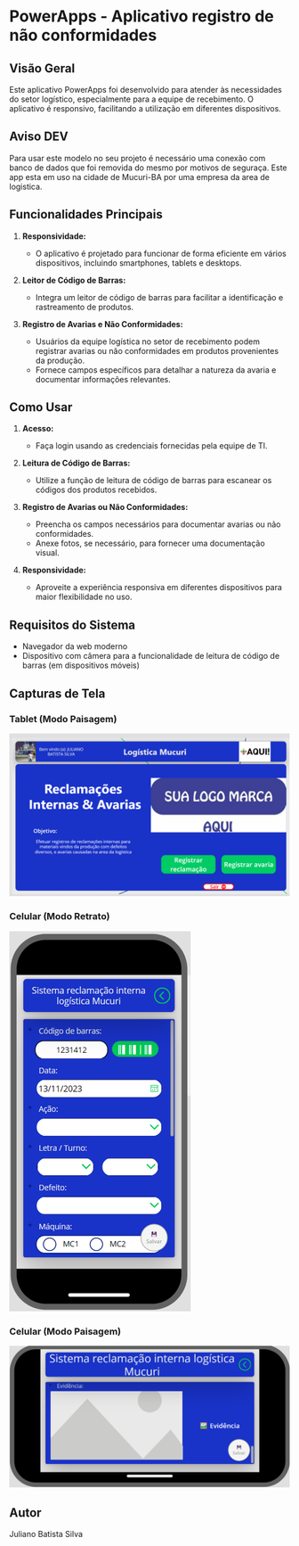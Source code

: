 # PowerApps - Aplicativo registro de não conformidades

## Visão Geral

Este aplicativo PowerApps foi desenvolvido para atender às necessidades do setor logístico, especialmente para a equipe de recebimento. O aplicativo é responsivo, facilitando a utilização em diferentes dispositivos.

## Aviso DEV
Para usar este modelo no seu projeto é necessário uma conexão com banco de dados que foi removida do mesmo por motivos de seguraça.
Este app esta em uso na cidade de Mucuri-BA por uma empresa da area de logistica.

## Funcionalidades Principais

1. **Responsividade:**
   - O aplicativo é projetado para funcionar de forma eficiente em vários dispositivos, incluindo smartphones, tablets e desktops.

2. **Leitor de Código de Barras:**
   - Integra um leitor de código de barras para facilitar a identificação e rastreamento de produtos.

3. **Registro de Avarias e Não Conformidades:**
   - Usuários da equipe logística no setor de recebimento podem registrar avarias ou não conformidades em produtos provenientes da produção.
   - Fornece campos específicos para detalhar a natureza da avaria e documentar informações relevantes.

## Como Usar

1. **Acesso:**
   - Faça login usando as credenciais fornecidas pela equipe de TI.

2. **Leitura de Código de Barras:**
   - Utilize a função de leitura de código de barras para escanear os códigos dos produtos recebidos.

3. **Registro de Avarias ou Não Conformidades:**
   - Preencha os campos necessários para documentar avarias ou não conformidades.
   - Anexe fotos, se necessário, para fornecer uma documentação visual.

4. **Responsividade:**
   - Aproveite a experiência responsiva em diferentes dispositivos para maior flexibilidade no uso.

## Requisitos do Sistema

- Navegador da web moderno
- Dispositivo com câmera para a funcionalidade de leitura de código de barras (em dispositivos móveis)


## Capturas de Tela

### Tablet (Modo Paisagem)

![Tablet (Modo Paisagem)](./imgs/Screenshot_1.png)
### Celular (Modo Retrato)

![Celular (Modo Retrato)](./imgs/Screenshot_2.png)

### Celular (Modo Paisagem)

![Celular (Modo Paisagem)](./imgs/Screenshot_3.png)


## Autor

Juliano Batista Silva

